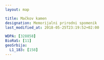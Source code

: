 ```yaml
---
layout: map

title: Mačkov kamen
designation: Memorijalni prirodni spomenik
last_modified_at: 2018-05-25T23:19:52+02:00

WDPA: [328858]
BioRaS: [11]
geoSrbija:
  L1_183: [158]
---
```


